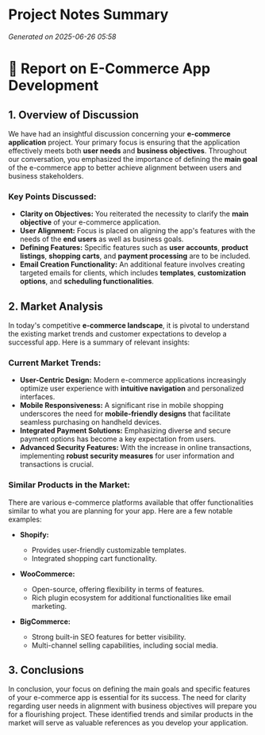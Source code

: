 # Project Notes Summary

*Generated on 2025-06-26 05:58*

# 📝 Report on E-Commerce App Development

## **1. Overview of Discussion**

We have had an insightful discussion concerning your **e-commerce application** project. Your primary focus is ensuring that the application effectively meets both **user needs** and **business objectives**. Throughout our conversation, you emphasized the importance of defining the **main goal** of the e-commerce app to better achieve alignment between users and business stakeholders.

### **Key Points Discussed:**

- **Clarity on Objectives:** You reiterated the necessity to clarify the **main objective** of your e-commerce application.
- **User Alignment:** Focus is placed on aligning the app's features with the needs of the **end users** as well as business goals.
- **Defining Features:** Specific features such as **user accounts**, **product listings**, **shopping carts**, and **payment processing** are to be included.
- **Email Creation Functionality:** An additional feature involves creating targeted emails for clients, which includes **templates**, **customization options**, and **scheduling functionalities**.

## **2. Market Analysis**

In today's competitive **e-commerce landscape**, it is pivotal to understand the existing market trends and customer expectations to develop a successful app. Here is a summary of relevant insights:

### **Current Market Trends:**

- **User-Centric Design:** Modern e-commerce applications increasingly optimize user experience with **intuitive navigation** and personalized interfaces.
- **Mobile Responsiveness:** A significant rise in mobile shopping underscores the need for **mobile-friendly designs** that facilitate seamless purchasing on handheld devices.
- **Integrated Payment Solutions:** Emphasizing diverse and secure payment options has become a key expectation from users.
- **Advanced Security Features:** With the increase in online transactions, implementing **robust security measures** for user information and transactions is crucial.

### **Similar Products in the Market:**

There are various e-commerce platforms available that offer functionalities similar to what you are planning for your app. Here are a few notable examples:

- **Shopify:**
  - Provides user-friendly customizable templates.
  - Integrated shopping cart functionality.
  
- **WooCommerce:**
  - Open-source, offering flexibility in terms of features.
  - Rich plugin ecosystem for additional functionalities like email marketing.
  
- **BigCommerce:**
  - Strong built-in SEO features for better visibility.
  - Multi-channel selling capabilities, including social media.

## **3. Conclusions**

In conclusion, your focus on defining the main goals and specific features of your e-commerce app is essential for its success. The need for clarity regarding user needs in alignment with business objectives will prepare you for a flourishing project. These identified trends and similar products in the market will serve as valuable references as you develop your application.